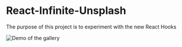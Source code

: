 # React-Infinite-Unsplash
The purpose of this project is to experiment with the new React Hooks

![Demo of the gallery](./demo.gif)
